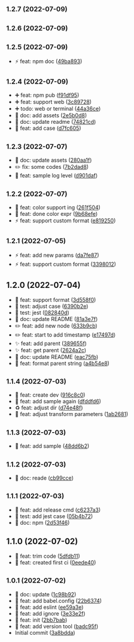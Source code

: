 ## <small>1.2.7 (2022-07-09)</small>




## <small>1.2.6 (2022-07-09)</small>




## <small>1.2.5 (2022-07-09)</small>

* :zap: feat: npm doc ([49ba893](https://github.com/zacard-orc/babel-plugin-xyconsole/commit/49ba893))



## <small>1.2.4 (2022-07-09)</small>

* :heavy_plus_sign: feat: npm pub ([f91df95](https://github.com/zacard-orc/babel-plugin-xyconsole/commit/f91df95))
* :heavy_plus_sign: feat: support web ([3c89728](https://github.com/zacard-orc/babel-plugin-xyconsole/commit/3c89728))
* :heavy_plus_sign: todo: web or terminal ([44a36ce](https://github.com/zacard-orc/babel-plugin-xyconsole/commit/44a36ce))
* :memo: doc: add assets ([2e5b0d8](https://github.com/zacard-orc/babel-plugin-xyconsole/commit/2e5b0d8))
* :memo: doc: update readme ([74821cd](https://github.com/zacard-orc/babel-plugin-xyconsole/commit/74821cd))
* :wrench: feat: add case ([d7fc605](https://github.com/zacard-orc/babel-plugin-xyconsole/commit/d7fc605))



## <small>1.2.3 (2022-07-07)</small>

* :memo: doc: update assets ([280aa1f](https://github.com/zacard-orc/babel-plugin-xyconsole/commit/280aa1f))
* :pencil2: fix: some codes ([7b2dad8](https://github.com/zacard-orc/babel-plugin-xyconsole/commit/7b2dad8))
* :truck: feat: sample log level ([d901daf](https://github.com/zacard-orc/babel-plugin-xyconsole/commit/d901daf))



## <small>1.2.2 (2022-07-07)</small>

* :lipstick: feat: color support ing ([261f504](https://github.com/zacard-orc/babel-plugin-xyconsole/commit/261f504))
* :lipstick: feat: done color expr ([9b68efe](https://github.com/zacard-orc/babel-plugin-xyconsole/commit/9b68efe))
* :zap: feat: support custom format ([e819250](https://github.com/zacard-orc/babel-plugin-xyconsole/commit/e819250))



## <small>1.2.1 (2022-07-05)</small>

* :zap: feat: add new params ([da7fe87](https://github.com/zacard-orc/babel-plugin-xyconsole/commit/da7fe87))
* :zap: feat: support custom format ([3398012](https://github.com/zacard-orc/babel-plugin-xyconsole/commit/3398012))



## 1.2.0 (2022-07-04)

* :art: feat: support format ([3d558f0](https://github.com/zacard-orc/babel-plugin-xyconsole/commit/3d558f0))
* :construction_worker: test: adjust case ([6390b2e](https://github.com/zacard-orc/babel-plugin-xyconsole/commit/6390b2e))
* :construction_worker: test: jest ([082840d](https://github.com/zacard-orc/babel-plugin-xyconsole/commit/082840d))
* :construction: doc: update README ([81a3e7f](https://github.com/zacard-orc/babel-plugin-xyconsole/commit/81a3e7f))
* :pencil2: feat: add new node ([633b9cb](https://github.com/zacard-orc/babel-plugin-xyconsole/commit/633b9cb))
* :pencil2: feat: start to add timestamp ([e17497d](https://github.com/zacard-orc/babel-plugin-xyconsole/commit/e17497d))
* :sparkles: feat: add parent ([389655f](https://github.com/zacard-orc/babel-plugin-xyconsole/commit/389655f))
* :sparkles: feat: get parent ([2624a2c](https://github.com/zacard-orc/babel-plugin-xyconsole/commit/2624a2c))
* :tada: doc: update README ([eac75fb](https://github.com/zacard-orc/babel-plugin-xyconsole/commit/eac75fb))
* :tada: feat: format parent string ([a4b54e8](https://github.com/zacard-orc/babel-plugin-xyconsole/commit/a4b54e8))



## <small>1.1.4 (2022-07-03)</small>

* :construction_worker: feat: create dev ([916c8c0](https://github.com/zacard-orc/babel-plugin-xyconsole/commit/916c8c0))
* :memo: feat: add sample again ([dfddfd6](https://github.com/zacard-orc/babel-plugin-xyconsole/commit/dfddfd6))
* :recycle: feat: adjust dir ([d74e48f](https://github.com/zacard-orc/babel-plugin-xyconsole/commit/d74e48f))
* :wrench: feat: adjust transform parameters ([1ab2681](https://github.com/zacard-orc/babel-plugin-xyconsole/commit/1ab2681))



## <small>1.1.3 (2022-07-03)</small>

* :memo: feat: add sample ([48dd6b2](https://github.com/zacard-orc/babel-plugin-xyconsole/commit/48dd6b2))



## <small>1.1.2 (2022-07-03)</small>

* :memo: doc: reade ([cb99cce](https://github.com/zacard-orc/babel-plugin-xyconsole/commit/cb99cce))



## <small>1.1.1 (2022-07-03)</small>

* :construction: feat: add release cmd ([c6237a3](https://github.com/zacard-orc/babel-plugin-xyconsole/commit/c6237a3))
* :construction: test: add jest case ([05b4b72](https://github.com/zacard-orc/babel-plugin-xyconsole/commit/05b4b72))
* :memo: doc: npm ([2d53f46](https://github.com/zacard-orc/babel-plugin-xyconsole/commit/2d53f46))



## 1.1.0 (2022-07-02)

* :hammer: feat: trim code ([5dfdb11](https://github.com/zacard-orc/babel-plugin-xyconsole/commit/5dfdb11))
* :rocket: feat: created first ci ([0eede40](https://github.com/zacard-orc/babel-plugin-xyconsole/commit/0eede40))



## <small>1.0.1 (2022-07-02)</small>

* :art: doc: update ([1c98b92](https://github.com/zacard-orc/babel-plugin-xyconsole/commit/1c98b92))
* :art: feat: add babel.config ([22b6374](https://github.com/zacard-orc/babel-plugin-xyconsole/commit/22b6374))
* :art: feat: add eslint ([ee59a3e](https://github.com/zacard-orc/babel-plugin-xyconsole/commit/ee59a3e))
* :art: feat: add ignore ([3e33e2f](https://github.com/zacard-orc/babel-plugin-xyconsole/commit/3e33e2f))
* :art: feat: init ([2bb7bab](https://github.com/zacard-orc/babel-plugin-xyconsole/commit/2bb7bab))
* :construction: feat: add version tool ([badc95f](https://github.com/zacard-orc/babel-plugin-xyconsole/commit/badc95f))
* Initial commit ([3a8bdda](https://github.com/zacard-orc/babel-plugin-xyconsole/commit/3a8bdda))



